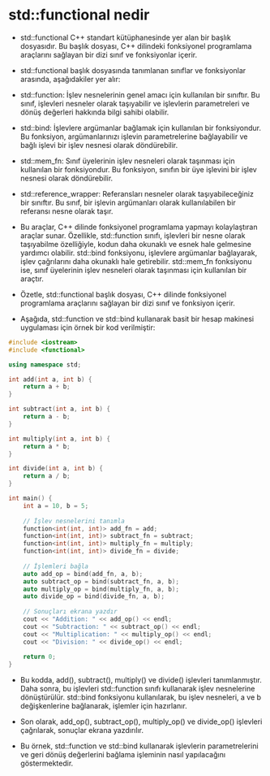 # std::functional nedir

- std::functional C++ standart kütüphanesinde yer alan bir başlık dosyasıdır. Bu başlık dosyası, C++ dilindeki fonksiyonel programlama araçlarını sağlayan bir dizi sınıf ve fonksiyonlar içerir.

- std::functional başlık dosyasında tanımlanan sınıflar ve fonksiyonlar arasında, aşağıdakiler yer alır:

- std::function: İşlev nesnelerinin genel amacı için kullanılan bir sınıftır. Bu sınıf, işlevleri nesneler olarak taşıyabilir ve işlevlerin parametreleri ve dönüş değerleri hakkında bilgi sahibi olabilir.
- std::bind: İşlevlere argümanlar bağlamak için kullanılan bir fonksiyondur. Bu fonksiyon, argümanlarınızı işlevin parametrelerine bağlayabilir ve bağlı işlevi bir işlev nesnesi olarak döndürebilir.
- std::mem_fn: Sınıf üyelerinin işlev nesneleri olarak taşınması için kullanılan bir fonksiyondur. Bu fonksiyon, sınıfın bir üye işlevini bir işlev nesnesi olarak döndürebilir.
- std::reference_wrapper: Referansları nesneler olarak taşıyabileceğiniz bir sınıftır. Bu sınıf, bir işlevin argümanları olarak kullanılabilen bir referansı nesne olarak taşır.
- Bu araçlar, C++ dilinde fonksiyonel programlama yapmayı kolaylaştıran araçlar sunar. Özellikle, std::function sınıfı, işlevleri bir nesne olarak taşıyabilme özelliğiyle, kodun daha okunaklı ve esnek hale gelmesine yardımcı olabilir. std::bind fonksiyonu, işlevlere argümanlar bağlayarak, işlev çağrılarını daha okunaklı hale getirebilir. std::mem_fn fonksiyonu ise, sınıf üyelerinin işlev nesneleri olarak taşınması için kullanılan bir araçtır.

- Özetle, std::functional başlık dosyası, C++ dilinde fonksiyonel programlama araçlarını sağlayan bir dizi sınıf ve fonksiyon içerir.

- Aşağıda, std::function ve std::bind kullanarak basit bir hesap makinesi uygulaması için örnek bir kod verilmiştir:

```CPP
#include <iostream>
#include <functional>

using namespace std;

int add(int a, int b) {
    return a + b;
}

int subtract(int a, int b) {
    return a - b;
}

int multiply(int a, int b) {
    return a * b;
}

int divide(int a, int b) {
    return a / b;
}

int main() {
    int a = 10, b = 5;
    
    // İşlev nesnelerini tanımla
    function<int(int, int)> add_fn = add;
    function<int(int, int)> subtract_fn = subtract;
    function<int(int, int)> multiply_fn = multiply;
    function<int(int, int)> divide_fn = divide;
    
    // İşlemleri bağla
    auto add_op = bind(add_fn, a, b);
    auto subtract_op = bind(subtract_fn, a, b);
    auto multiply_op = bind(multiply_fn, a, b);
    auto divide_op = bind(divide_fn, a, b);
    
    // Sonuçları ekrana yazdır
    cout << "Addition: " << add_op() << endl;
    cout << "Subtraction: " << subtract_op() << endl;
    cout << "Multiplication: " << multiply_op() << endl;
    cout << "Division: " << divide_op() << endl;
    
    return 0;
}

```
- Bu kodda, add(), subtract(), multiply() ve divide() işlevleri tanımlanmıştır. Daha sonra, bu işlevleri std::function sınıfı kullanarak işlev nesnelerine dönüştürülür. std::bind fonksiyonu kullanılarak, bu işlev nesneleri, a ve b değişkenlerine bağlanarak, işlemler için hazırlanır.

- Son olarak, add_op(), subtract_op(), multiply_op() ve divide_op() işlevleri çağrılarak, sonuçlar ekrana yazdırılır.

- Bu örnek, std::function ve std::bind kullanarak işlevlerin parametrelerini ve geri dönüş değerlerini bağlama işleminin nasıl yapılacağını göstermektedir.

